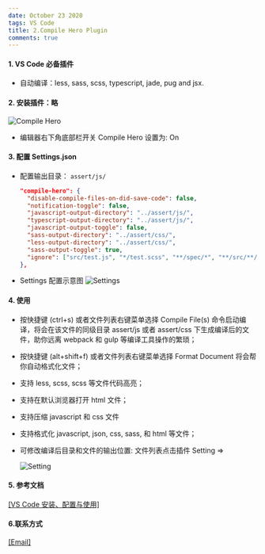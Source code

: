 ```yaml
---
date: October 23 2020
tags: VS Code
title: 2.Compile Hero Plugin
comments: true
---
```


#### 1. VS Code 必备插件

- 自动编译：less, sass, scss, typescript, jade, pug and jsx.

#### 2. 安装插件：略

![Compile Hero](https://s1.ax1x.com/2020/10/24/BVAHtx.png)

- 编辑器右下角底部栏开关 Compile Hero 设置为: On

#### 3. 配置 Settings.json

- 配置输出目录： `assert/js/`

  ```json
  "compile-hero": {
    "disable-compile-files-on-did-save-code": false,
    "notification-toggle": false,
    "javascript-output-directory": "../assert/js/",
    "typescript-output-directory": "../assert/js/",
    "javascript-output-toggle": false,
    "sass-output-directory": "../assert/css/",
    "less-output-directory": "../assert/css/",
    "sass-output-toggle": true,
    "ignore": ["src/test.js", "*/test.scss", "**/spec/*", "**/src/**/*","*/less/*"],
  },
  ```

- Settings 配置示意图
  ![Settings](https://s1.ax1x.com/2020/10/24/BVZQ6U.png)

#### 4. 使用

- 按快捷键 (ctrl+s) 或者文件列表右键菜单选择 Compile File(s) 命令启动编译，将会在该文件的同级目录 assert/js 或者 assert/css 下生成编译后的文件，助你远离 webpack 和 gulp 等编译工具操作的繁琐；

- 按快捷键 (alt+shift+f) 或者文件列表右键菜单选择 Format Document 将会帮你自动格式化文件；

- 支持 less, scss, scss 等文件代码高亮；

- 支持在默认浏览器打开 html 文件；

- 支持压缩 javascript 和 css 文件

- 支持格式化 javascript, json, css, sass, 和 html 等文件；

- 可修改编译后目录和文件的输出位置: 文件列表点击插件 Setting =>

  ![Setting](https://s1.ax1x.com/2020/10/24/BVmwee.png)

#### 5. 参考文档

[[VS Code 安装、配置与使用]]()

#### 6.联系方式

[[Email]](yuanmin8888@outlook.com)
